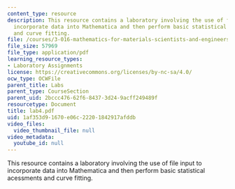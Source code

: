 ```yaml
---
content_type: resource
description: This resource contains a laboratory involving the use of file input to
  incorporate data into Mathematica and then perform basic statistical acessments
  and curve fitting.
file: /courses/3-016-mathematics-for-materials-scientists-and-engineers-fall-2005/1af353d91670e06c22201842917afddb_lab4.pdf
file_size: 57969
file_type: application/pdf
learning_resource_types:
- Laboratory Assignments
license: https://creativecommons.org/licenses/by-nc-sa/4.0/
ocw_type: OCWFile
parent_title: Labs
parent_type: CourseSection
parent_uid: 2bccc476-62f6-8437-3d24-9acff249489f
resourcetype: Document
title: lab4.pdf
uid: 1af353d9-1670-e06c-2220-1842917afddb
video_files:
  video_thumbnail_file: null
video_metadata:
  youtube_id: null
---
```

This resource contains a laboratory involving the use of file input to incorporate data into Mathematica and then perform basic statistical acessments and curve fitting.